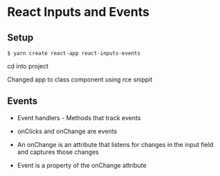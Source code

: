 # React Inputs and Events

## Setup
  `$ yarn create react-app react-inputs-events`

  cd into project

  Changed app to class component using rce snippit


## Events
  - Event handlers - Methods that track events

  - onClicks and onChange are events

  - An onChange is an attribute that listens for changes in the input field and captures those changes

  - Event is a property of the onChange attribute